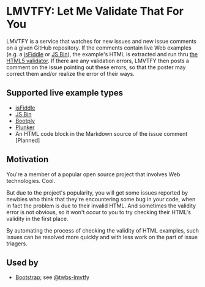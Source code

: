 LMVTFY: Let Me Validate That For You
======

LMVTFY is a service that watches for new issues and new issue comments on a given GitHub repository. If the comments contain live Web examples (e.g. a [jsFiddle](http://jsfiddle.net) or [JS Bin](http://jsbin.com)), the example's HTML is extracted and run thru [the HTML5 validator](http://validator.github.io). If there are any validation errors, LMVTFY then posts a comment on the issue pointing out these errors, so that the poster may correct them and/or realize the error of their ways.

## Supported live example types
* [jsFiddle](http://jsfiddle.net)
* [JS Bin](http://jsbin.com)
* [Bootply](http://www.bootply.com)
* [Plunker](http://plnkr.co)
* An HTML code block in the Markdown source of the issue comment [Planned]

## Motivation
You're a member of a popular open source project that involves Web technologies. Cool.

But due to the project's popularity, you will get some issues reported by newbies who think that they're encountering some bug in your code, when in fact the problem is due to their invalid HTML. And sometimes the validity error is not obvious, so it won't occur to you to try checking their HTML's validity in the first place.

By automating the process of checking the validity of HTML examples, such issues can be resolved more quickly and with less work on the part of issue triagers.

## Used by
* [Bootstrap](https://github.com/twbs/bootstrap); see [@twbs-lmvtfy](https://github.com/twbs-lmvtfy)
